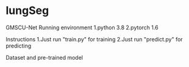 # lungSeg
GMSCU-Net
Running environment
1.python 3.8
2.pytorch 1.6

Instructions
1.Just run "train.py" for training
2.Just run "predict.py" for predicting

Dataset and pre-trained model
